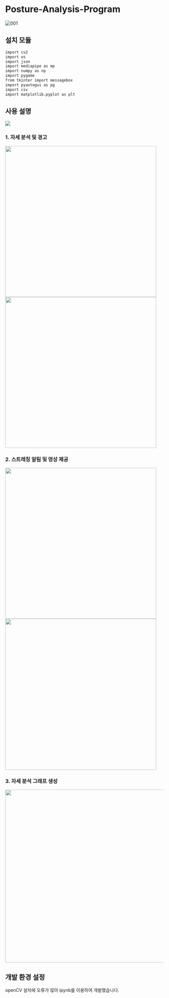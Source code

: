 # Posture-Analysis-Program

![001](https://github.com/NaYeojung/Posture-analysis-program/assets/107746494/3c037de0-c3be-4410-a5c7-07fd74c8ee42)


## 설치 모듈

```sh
import cv2
import os
import json
import mediapipe as mp
import numpy as np
import pygame
from tkinter import messagebox
import pyautogui as pg
import csv
import matplotlib.pyplot as plt
```

## 사용 설명

<img src="https://github.com/NaYeojung/Posture-analysis-program/assets/107746494/7be35260-a4d2-444b-9092-2e8e522a86f1">

### 1. 자세 분석 및 경고 <br>
<img src="https://github.com/NaYeojung/Posture-analysis-program/assets/107746494/af75e580-34ab-4621-8b56-63febe18edf7" width="480px">
<img src="https://github.com/NaYeojung/Posture-analysis-program/assets/107746494/52d34a27-e9c4-4a23-8286-a5dbe0e51503" width="480px">

### 2. 스트레칭 알림 및 영상 제공 <br>
<img src="https://github.com/NaYeojung/Posture-analysis-program/assets/107746494/1b2b7779-60bc-417b-b1d2-b401220a9529" width="480px">
<img src="https://github.com/NaYeojung/Posture-analysis-program/assets/107746494/aaa2d155-9da8-46d1-8597-086995c9416d" width="480px">

### 3. 자세 분석 그래프 생성
<img src="https://github.com/NaYeojung/Posture-analysis-program/assets/107746494/39372ba4-db43-44fe-8f8c-5b3f81bddbe3" width="550px">

## 개발 환경 설정

openCV 설치에 오류가 많아 ipynb를 이용하여 개발했습니다.


